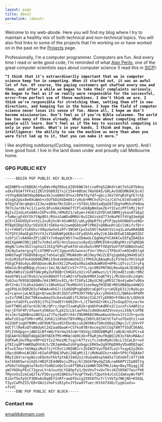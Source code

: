```yaml
---
layout: page
title: About
permalink: /about/
---
```


Welcome to my web-abode. Here you will find my blog where I try to maintain a healthy mix of both technical and non-technical topics.  You will also find links to some of the projects that I’m working on or have worked on in the past on the [Projects](https://spartha.org/projects) page.

Professionally, I’m a computer programmer. Computers are fun. And every
time I read or write good code, I’m reminded of what [Alan Perils](https://en.wikipedia.org/wiki/Alan_Perlis), one
of the great computer scientists says about computer science (I read
this in [SICP](https://mitpress.mit.edu/sicp/full-text/book/book-Z-H-3.html)):

__`“I think that it’s extraordinarily important that we in computer
science keep fun in computing. When it started out, it was an awful
lot of fun. Of course, the paying customers got shafted every now and
then, and after a while we began to take their complaints seriously.
We began to feel as if we really were responsible for the successful,
error-free perfect use of these machines. I don’t think we are. I
think we’re responsible for stretching them, setting them off in new
directions, and keeping fun in the house. I hope the field of computer
science never loses its sense of fun. Above all, I hope we don’t
become missionaries. Don’t feel as if you’re Bible salesmen. The world
has too many of those already. What you know about computing other
people will learn. Don’t feel as if the key to successful computing is
only in your hands. What’s in your hands, I think and hope, is
intelligence: the ability to see the machine as more than when you
were first led up to it, that you can make it more.”`__

I like anything outdoorsy(Cycling, swimming, running or any sport). And I love good food. I live in the land down under and proudly call Melbourne home.

### GPG PUBLIC KEY

```
-----BEGIN PGP PUBLIC KEY BLOCK-----

mQINBFkre58BEAC+Sy6Wv+MqTK6uLXZOVbN6lbtcieRYgS2AKdrLWcTeSiDTb8oy
vdkxF6SAfYFFa1IZRlh5hD03I7xjC254+6Btmc7HohD45/GRLAvSOEGMKd4CGc4J
+VYhq4DA5W39kpOB4wvXkJvo6N4rOYnx/DP07Xy7df+gbci3kV7dYqR3FgFE7c5E
4Cogk2pGx8e0XuBmS+z5UfkDiHIDm661ryRuE+MMChvhZ+1x/C47nL9J4VsmEGFl
8fOgTdlNrqHqh+ZI3m/e80de7Rc5SOtzr+5T6VLS0UIadQaE8fZ6gYoMh5sPX0Ua
fK7nJarX6rkc1JiaxSL9Fus6AiHdAATfCPlaUkBpBmXaeZG+YICwzzPPlhMjj9cF
BgIs22xGLmte0AExIEPvcR9LrKMoD21/aEym+J4G8JiDYDlmX3BM0jykasAfaEg2
rfwNejgFdXYSh7tNp8Dt/RVoiGaWDxBM0Ur8u3ZAXzskd773nNuPKtfdYqQ3mdg8
pCE+CkkDVDyFx+h2i2vuRjhcNr4SvWK9Z/u6LyQHpRf9jyPCPJpykkhNG6tud4Qr
MTBpKIDgC83yrSEU3C8ltGKke+bJzwmQGbbsHPlPR6Z+pRBwuRruEclUKifsfDr+
bj+Y488tvYxKGhzrd9quGw5eSiRfr3WCWtCpx5o59Sl9w6AtSVinq1LaVwARAQAB
tCFQYXJ0aGEgU3VzYXJsYSA8bWFpbEBzcGFydGhhLm9yZz6JAk4EEwEIADgWIQSC
nzOfjClv6A9AnZPj18EYx7n0agUCWSt7nwIbAwULCQgHAgYVCAkKCwIEFgIDAQIe
AQIXgAAKCRDj18EYx7n0aleFD/4ni5anuzsvDyd2zURMCEh0+UdDqhRtceTqREQ6
dmgN/1vHv3G1lnphazIJGIgf6PcqFwAfdrukz6w5s9RPfXOqVSwVfXFGOBQxhoAZ
IXLNySatmrgcg7CcXT0MFxvFC3gqvoVUJwonxcFVxrlMnzi1TPOsXlnm92eB5lqd
bHKGYwgF7OGBV6BsgyCfehGalqQC7MUA6d0raRJ9eyYWJZcB7q1qmb6g3H4XDiK3
VcGcMJdzF9vkUUD06ZMRiI9nAsKQ6eWuh6IIifMVG3LBAaqRuILF5Ym1v7KtS4yD
PEEgCPddu4yLd0hQUoecWLBvVXCJ2PwnDaVRa1mDkAoWRVO+HPRciQTvzil3ryFq
HOmiU/BtqRBQqLzhimir1mcJB/AdlCn57+7ftL/pc0M2PNT0GLReuOpakJD1BXyQ
4QRxhWhsVjGd8fGNcpRyZoFDQBrChHGkSzU2i+GTaW0wzn/LYJ9jm4EtzoBcr0N2
keebYW1iue70vmJ/wjUx0QmXYfcCwNZroFbq9wkMOXJoqKT9ji/McbGnsDczdqHc
ToQJuzfK9581Q88Bv/H419MInv9IL/8rTI6Pa12ByUC96jpMV2C7An4jw0efvD6a
dhY2+Ac7JLAha1GmHxlz1NhehGuCTkeMdvhtIsee9wgfH3E0E+MXS0NADpo4HW25
ugSPULkCDQRZK3ufARAAv4hG7/iSdXDQPngDq0UraEgOfcyruHZEpE31JcNybLgn
wZ+cqnnvjwLNCEgb+QrwwcBc8tZG5fsPP9JRY7KN/ykx/y9XU43J1/QWkbv4PkMV
xvIv7VRB1ZmCT0KeowkmaIGc6exGaQEifSJ6Smj51GJfCyER9O+FX8mi9/LUDHz8
ZpkrnfaQYFLoxVE8j1fhZJtmdEYr600Z9+rL/I79ehOZ+VKsiZ5sOopQ7nLne/Xe
SekTTWOCaDfwrdJ8/XK/QPrc/Uqn7IxwKqR2krqUAhPoAdRFo2C1xcnFcS4AR3jo
hqrjEfkF4P/dfwantyhNXasfLpk2IcLblawYHaJcdmGHxAdZVnveyxiIkN/CoF0E
4cxJecSqQOBnoiND3yia7JTwj6aOY/64rZ9b9MA8S9NaaKwuVdvnx1Yx3Jhrgvnb
ARwfzO1upfSMhroMSL1Uh611zRSdzTBYnM8pzZXDYL025AtVCTafvoTQxQYzi+a4
kG2OGPjugH7N9McvQF9UKfQvxOSYEknQscuG2W3RKoTSHxXObq1ZWpcJ/CjbVvYF
6OCTllReKvQTvB8dyKlZ42aa8QwaK+CSfko8TBr0xceg3XlCGgTARTf5SdC5KA6L
VPiIVkQpgs+jANCGcBf+Wd/FdrHa243cW+TA5VgjS90UbBMqRt/aBLN/nOzPC+sA
EQEAAYkCNQQYAQgAIBYhBIKfM5+MKW/oD0Cdk+PXwRjHufRqBQJZK3ufAhsMAAoJ
EOPXwRjHufRqre0P+O2YIx27KoiMLTsqJ+kTTzvifc/e8nMy0cVbcLl5CwLDr+uV
pT8IzqdPtmWKDqOhVdc5/ZRJqmH6wIohFgobqpLERHSw3g9tRpD90yVDu0DQ3apC
KTuv57msrYG5NqxiMu57sjYCRsCiVNI0B1rcZUIWIFVynTDd7Lo2rfsqy62yZKdc
iRpcdXNhnLNCDDC+6IwFdPQbE3Pwbi26EqMt1I/iMUKwDIkz+xbD+5P9jfkQAXm7
RByI26VrarqyWicoEQxXoYkkfptkBJImd2oJ/0uGaAbspSAA5z7iKoUmf/d77jkN
bxtkE6KSwroikQSrHB2F2E4dWOejvZRsy/kl2bGkYWydqZ3ALna06KPY2Ip80ttg
xPb0zlhOqg8iw7Av9sfGdNIvUQcScx0fTQRa1sbHWh7D6TMkJzAq+BeyTRyqgj3E
yWJYKOkyPEsC72gxvLYrAJoutbLYG8Opfy1/QsUVuT+xUvTkczKZV05W77wurPXK
fMynnSvZzmIaQJlk/F5Dcyys02QK63uT4vgFTXwEcTZpoth4zCnIIdaKayWsf6PT
KiGnT5efp5CP3DKeAiRq6EYInRfrawQfOxcg2X9IOfhcYrltVkTp7NKjNS+K5kQL
T3yzCwPhZI5/E0+OAz1shoFsiR1yhvJY5xwdYTuer/KthXfXXD/CygGioXs=
=fvVC
-----END PGP PUBLIC KEY BLOCK-----
```

### Contact me

[email@domain.com](mailto:email@domain.com)
